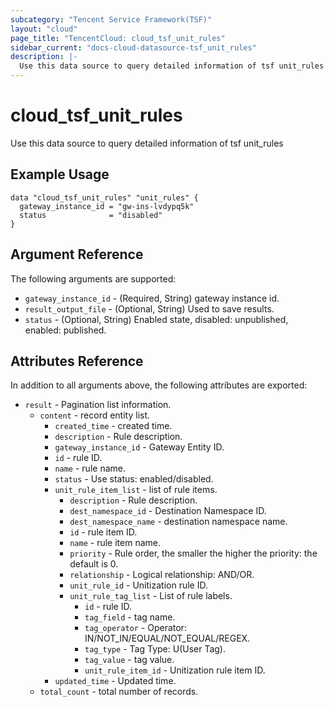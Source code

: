 ```yaml
---
subcategory: "Tencent Service Framework(TSF)"
layout: "cloud"
page_title: "TencentCloud: cloud_tsf_unit_rules"
sidebar_current: "docs-cloud-datasource-tsf_unit_rules"
description: |-
  Use this data source to query detailed information of tsf unit_rules
---
```


# cloud_tsf_unit_rules

Use this data source to query detailed information of tsf unit_rules

## Example Usage

```hcl
data "cloud_tsf_unit_rules" "unit_rules" {
  gateway_instance_id = "gw-ins-lvdypq5k"
  status              = "disabled"
}
```

## Argument Reference

The following arguments are supported:

* `gateway_instance_id` - (Required, String) gateway instance id.
* `result_output_file` - (Optional, String) Used to save results.
* `status` - (Optional, String) Enabled state, disabled: unpublished, enabled: published.

## Attributes Reference

In addition to all arguments above, the following attributes are exported:

* `result` - Pagination list information.
  * `content` - record entity list.
    * `created_time` - created time.
    * `description` - Rule description.
    * `gateway_instance_id` - Gateway Entity ID.
    * `id` - rule ID.
    * `name` - rule name.
    * `status` - Use status: enabled/disabled.
    * `unit_rule_item_list` - list of rule items.
      * `description` - Rule description.
      * `dest_namespace_id` - Destination Namespace ID.
      * `dest_namespace_name` - destination namespace name.
      * `id` - rule item ID.
      * `name` - rule item name.
      * `priority` - Rule order, the smaller the higher the priority: the default is 0.
      * `relationship` - Logical relationship: AND/OR.
      * `unit_rule_id` - Unitization rule ID.
      * `unit_rule_tag_list` - List of rule labels.
        * `id` - rule ID.
        * `tag_field` - tag name.
        * `tag_operator` - Operator: IN/NOT_IN/EQUAL/NOT_EQUAL/REGEX.
        * `tag_type` - Tag Type: U(User Tag).
        * `tag_value` - tag value.
        * `unit_rule_item_id` - Unitization rule item ID.
    * `updated_time` - Updated time.
  * `total_count` - total number of records.


